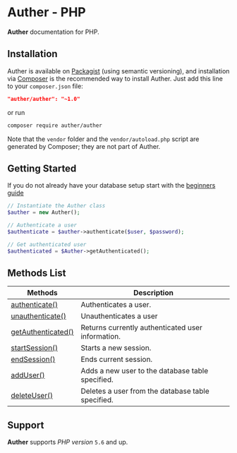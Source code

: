 # Auther - PHP

**Auther** documentation for PHP.

## Installation

Auther is available on [Packagist](https://packagist.org/packages/) (using semantic versioning), and installation via [Composer](https://getcomposer.org) is the recommended way to install Auther. Just add this line to your `composer.json` file:

```json
"auther/auther": "~1.0"
```

or run

```sh
composer require auther/auther
```

Note that the `vendor` folder and the `vendor/autoload.php` script are generated by Composer; they are not part of Auther.

## Getting Started

If you do not already have your database setup start with the [beginners guide](beginners_guide.md)

```php
// Instantiate the Auther class
$auther = new Auther();

// Authenticate a user
$authenticate = $auther->authenticate($user, $password);

// Get authenticated user
$authenticated = $Auther->getAuthenticated();
```

## Methods List

| Methods | Description |
| --- | --- |
| [authenticate()](methods/authenticate.md) | Authenticates a user. |
| [unauthenticate()](methods/unauthenticate.md) | Unauthenticates a user |
| [getAuthenticated()](methods/getAuthenticated.md) | Returns currently authenticated user information. |
| [startSession()](methods/startSession.md) | Starts a new session. |
| [endSession()](methods/endSession.md) | Ends current session. |
| [addUser()](methods/addUser.md) | Adds a new user to the database table specified. |
| [deleteUser()](methods/deleteUser.md) | Deletes a user from the database table specified. |

## Support

**Auther** supports *PHP version* `5.6` and up.